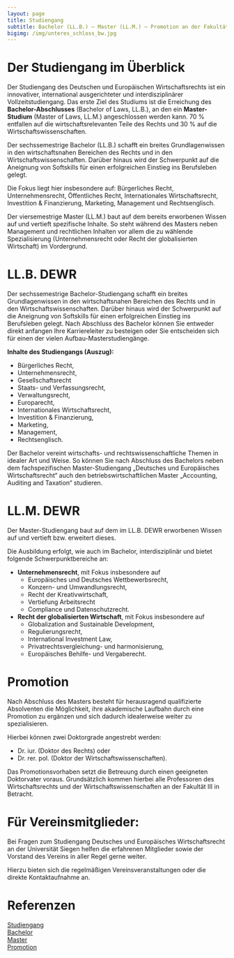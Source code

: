 ```yaml
---
layout: page
title: Studiengang
subtitle: Bachelor (LL.B.) – Master (LL.M.) – Promotion an der Fakultät III Wirtschaftswissenschaften, Wirtschaftsinformatik und Wirtschaftsrecht der Universität Siegen
bigimg: /img/unteres_schloss_bw.jpg
---
```


# Der Studiengang im Überblick

Der Studiengang des Deutschen und Europäischen Wirtschaftsrechts ist ein innovativer, international ausgerichteter und interdisziplinärer Vollzeitstudiengang. Das erste Ziel des Studiums ist die Erreichung des __Bachelor-Abschlusses__ (Bachelor of Laws, LL.B.), an den ein __Master-Studium__ (Master of Laws, LL.M.) angeschlossen werden kann. 70 % entfallen auf die wirtschaftsrelevanten Teile des Rechts und 30 % auf die Wirtschaftswissenschaften.

Der sechssemestrige Bachelor (LL.B.) schafft ein breites Grundlagenwissen in den wirtschaftsnahen Bereichen des Rechts und in den Wirtschaftswissenschaften. Darüber hinaus wird der Schwerpunkt auf die Aneignung von Softskills für einen erfolgreichen Einstieg ins Berufsleben gelegt.

Die Fokus liegt hier insbesondere auf:
Bürgerliches Recht, Unternehmensrecht, Öffentliches Recht, Internationales Wirtschaftsrecht, Investition & Finanzierung, Marketing, Management und Rechtsenglisch.

Der viersemestrige Master (LL.M.) baut auf dem bereits erworbenen Wissen auf und vertieft spezifische Inhalte. So steht während des Masters neben Management und rechtlichen Inhalten vor allem die zu wählende Spezialisierung (Unternehmensrecht oder Recht der globalisierten Wirtschaft) im Vordergrund.


# LL.B. DEWR

Der sechssemestrige Bachelor-Studiengang schafft ein breites Grundlagenwissen in den wirtschaftsnahen Bereichen des Rechts und in den Wirtschaftswissenschaften. Darüber hinaus wird der Schwerpunkt auf die Aneignung von Softskills für einen erfolgreichen Einstieg ins Berufsleben gelegt. Nach Abschluss des Bachelor können Sie entweder direkt anfangen Ihre Karriereleiter zu besteigen oder Sie entscheiden sich für einen der vielen Aufbau-Masterstudiengänge.

__Inhalte des Studiengangs (Auszug):__

  * Bürgerliches Recht,
  * Unternehmensrecht,
  * Gesellschaftsrecht
  * Staats- und Verfassungsrecht,
  * Verwaltungsrecht,
  * Europarecht,
  * Internationales Wirtschaftsrecht,
  * Investition & Finanzierung,
  * Marketing,
  * Management,
  * Rechtsenglisch.

Der Bachelor vereint wirtschafts- und rechtswissenschaftliche Themen in idealer Art und Weise. So können Sie nach Abschluss des Bachelors neben dem fachspezifischen Master-Studiengang „Deutsches und Europäisches Wirtschaftsrecht“ auch den betriebswirtschaftlichen Master „Accounting, Auditing and Taxation“ studieren.

# LL.M. DEWR

Der Master-Studiengang baut auf dem im LL.B. DEWR erworbenen Wissen auf und vertieft bzw. erweitert dieses.

Die Ausbildung erfolgt, wie auch im Bachelor, interdisziplinär und bietet folgende Schwerpunktbereiche an:

  * __Unternehmensrecht__, mit Fokus insbesondere auf
      * Europäisches und Deutsches Wettbewerbsrecht,
      * Konzern- und Umwandlungsrecht,
      * Recht der Kreativwirtschaft,
      * Vertiefung Arbeitsrecht
      * Compliance und Datenschutzrecht.
  * __Recht der globalisierten Wirtschaft__, mit Fokus insbesondere auf
      * Globalization and Sustainable Development,
      * Regulierungsrecht,
      * International Investment Law,
      * Privatrechtsvergleichung- und harmonisierung,
      * Europäisches Behilfe- und Vergaberecht.


# Promotion

Nach Abschluss des Masters besteht für herausragend qualifizierte Absolventen die Möglichkeit, ihre akademische Laufbahn durch eine Promotion zu ergänzen und sich dadurch idealerweise weiter zu spezialisieren.

Hierbei können zwei Doktorgrade angestrebt werden:

  * Dr. iur. (Doktor des Rechts) oder
  * Dr. rer. pol. (Doktor der Wirtschaftswissenschaften).

Das Promotionsvorhaben setzt die Betreuung durch einen geeigneten Doktorvater voraus. Grundsätzlich kommen hierbei alle Professoren des Wirtschaftsrechts und der Wirtschaftswissenschaften an der Fakultät III in Betracht.


# Für Vereinsmitglieder:

Bei Fragen zum Studiengang Deutsches und Europäisches Wirtschaftsrecht an der Universität Siegen helfen die erfahrenen Mitglieder sowie der Vorstand des Vereins in aller Regel gerne weiter.

Hierzu bieten sich die regelmäßigen Vereinsveranstaltungen oder die direkte Kontaktaufnahme an.


# Referenzen

[Studiengang](http://www.wiwi.uni-siegen.de/dewr/)  
[Bachelor](http://www.wiwi.uni-siegen.de/dewr/subject/bachelor)  
[Master](http://www.wiwi.uni-siegen.de/dewr/subject/master)  
[Promotion](http://www.wiwi.uni-siegen.de/dewr/subject/promotion)  
